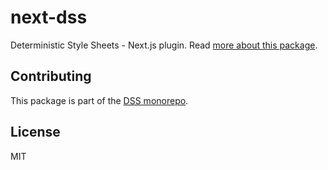 # next-dss

Deterministic Style Sheets - Next.js plugin. Read [more about this package](https://dss-lang.com/usage/#next-dss).

## Contributing

This package is part of the [DSS monorepo](https://github.com/giuseppeg/dss#contributing).

## License

MIT

